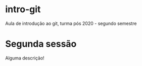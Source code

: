 # intro-git
Aula de introdução ao git, turma pós 2020 - segundo semestre

# Segunda sessão

Alguma descrição!
